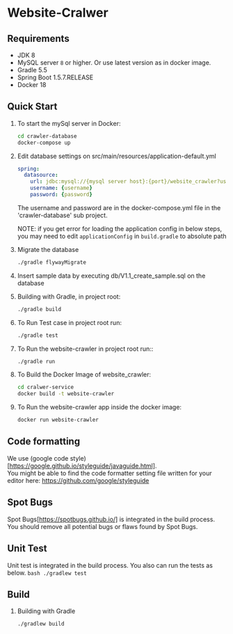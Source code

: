 
# Website-Cralwer

## Requirements
* JDK 8
* MySQL server `8` or higher. Or use latest version as in docker image.
* Gradle 5.5
* Spring Boot 1.5.7.RELEASE
* Docker 18

## Quick Start

1. To start the mySql server in Docker:
   ```bash
   cd crawler-database
   docker-compose up

 2. Edit database settings on src/main/resources/application-default.yml
    ```yaml
    spring:
      datasource:
        url: jdbc:mysql://{mysql server host}:{port}/website_crawler?useSSL=false
        username: {username}
        password: {password}
    ```
    
    The username and password are in the docker-compose.yml file in the 'crawler-database' sub project.
    
    NOTE: if you get error for loading the application config in below steps, you may need to edit `applicationConfig` in `build.gradle` to absolute path
1. Migrate the database
    ```bash
    ./gradle flywayMigrate
    ```
1. Insert sample data by executing db/V1.1_create_sample.sql on the database

3. Building with Gradle, in project root:
    ```bash
    ./gradle build
    ```
4. To Run Test case in project root run:
    ```bash
    ./gradle test
    ```
5. To Run the website-crawler in project root run::
    ```bash
    ./gradle run
    ```

6. To Build the Docker Image of website_crawler: 
    ```bash
    cd cralwer-service
    docker build -t website-crawler
    ```

7. To Run the website-crawler app inside the docker image:
    ```bash
    docker run website-crawler
    ```

## Code formatting
We use (google code style)[https://google.github.io/styleguide/javaguide.html].  
You might be able to find the code formatter setting file written for your editor here: https://github.com/google/styleguide

## Spot Bugs
Spot Bugs[https://spotbugs.github.io/] is integrated in the build process.
You should remove all potential bugs or flaws found by Spot Bugs.

## Unit Test
Unit test is integrated in the build process.
You also can run the tests as below.
    ```bash
    ./gradlew test
    ```

## Build
1. Building with Gradle
    ```bash
    ./gradlew build
    ```
